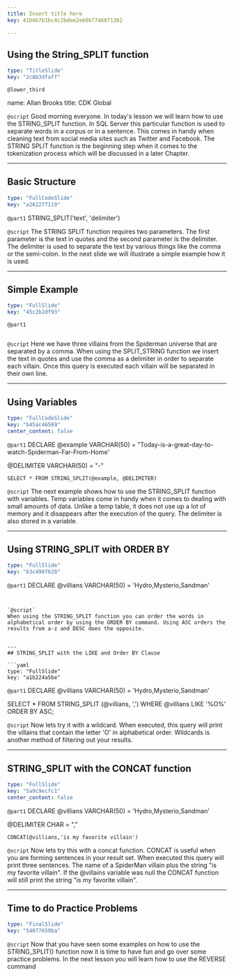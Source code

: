 ```yaml
---
title: Insert title here
key: 41b4b7b1bc4c2bdee2e606f746871362

---
```

## Using the String_SPLIT function

```yaml
type: "TitleSlide"
key: "2c8b3dfaff"
```

`@lower_third`

name: Allan Brooks
title: CDK Global


`@script`
Good morning everyone. In today's lesson we will learn how to use the STRING_SPLIT function. In SQL Server this particular function is used to separate words in a corpus or in a sentence. This  comes in handy when cleaning text from social media sites such as Twitter and Facebook. The STRING SPLIT function is the beginning step when it comes to the tokenization process which will be discussed in a later Chapter.


---
## Basic Structure

```yaml
type: "FullCodeSlide"
key: "a262277119"
```

`@part1`
STRING_SPLIT('text', 'delimiter')


`@script`
The STRING SPLIT function requires two parameters. The first parameter is the text in quotes and the second parameter is the delimiter. The delimiter is used to separate the text by various things like the comma or the semi-colon.
In the next slide we will illustrate a simple example how it is used.


---
## Simple Example

```yaml
type: "FullSlide"
key: "45c2b2df93"
```

`@part1`
```STRING_SPLIT('Hydro,Mysterio,Sandman', ',')
```


`@script`
Here we have three villains from the Spiderman universe that are separated by a comma. When using the SPLIT_STRING function we insert the text in quotes and use the comma as a delimiter in order to separate each villain. Once this query is executed each villain will be separated in their own line.


---
## Using Variables

```yaml
type: "FullCodeSlide"
key: "b45ac46569"
center_content: false
```

`@part1`
DECLARE @example VARCHAR(50) = "Today-is-a-great-day-to-watch-Spiderman-Far-From-Home' 

@DELIMITER VARCHAR(50) = "-"

```SELECT * FROM STRING_SPLIT(@example, @DELIMITER)```


`@script`
The next example shows how to use the STRING_SPLIT function with variables. Temp variables come in handy when it comes to  dealing with small amounts of data. Unlike a temp table, it does not use up a lot of memory and it disappears after the execution of the query. The delimiter is also stored in a variable.


---
## Using STRING_SPLIT with ORDER BY

```yaml
type: "FullSlide"
key: "63c490f628"
```

`@part1`
DECLARE @villians VARCHAR(50) = 'Hydro,Mysterio,Sandman'

```STRING_SPLIT('Hydro,Mysterio,Sandman', ',') ORDER BY ASC


`@script`
When using the STRING_SPLIT function you can order the words in alphabetical order by using the ORDER BY command. Using ASC orders the results from a-z and DESC does the opposite.


---
## STRING_SPLIT with the LIKE and Order BY Clause

```yaml
type: "FullSlide"
key: "a1b224a5be"
```

`@part1`
DECLARE @villians VARCHAR(50) = 'Hydro,Mysterio,Sandman'


SELECT * 
FROM STRING_SPLIT (@villians, ',')
WHERE @villians LIKE '%O%'
ORDER BY ASC;


`@script`
Now lets try it with a wildcard. When executed, this query will print the villains that contain the letter 'O' in alphabetical order. Wildcards is another method of filtering out your results.


---
## STRING_SPLIT with the CONCAT function

```yaml
type: "FullSlide"
key: "5a9c9ecfc1"
center_content: false
```

`@part1`
DECLARE @villians VARCHAR(50) = 'Hydro,Mysterio,Sandman'

@DELIMITER CHAR = ","

```CONCAT(@villians,'is my favorite villain')```


`@script`
Now lets try this with a concat function. CONCAT is useful when you are forming sentences in your result set. When executed this query will print three sentences. The name of a SpiderMan villain plus the string "is my favorite villain". If the @villains variable was null the CONCAT function will still print the string "is my favorite villain".


---
## Time to do Practice Problems

```yaml
type: "FinalSlide"
key: "54077659ba"
```

`@script`
Now that you have seen some examples on how to use the STRING_SPLIT() function now it is time to have fun and go over some practice problems. In the next lesson you will learn how to use the REVERSE command

